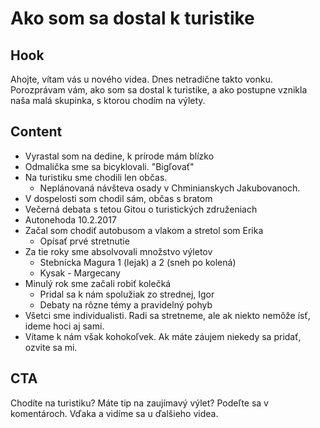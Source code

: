 # Ako som sa dostal k turistike

## Hook
Ahojte, vítam vás u nového videa. Dnes netradične takto vonku. Porozprávam vám, ako som sa dostal k turistike, a ako postupne vznikla naša malá skupinka, s ktorou chodím na výlety.

## Content
- Vyrastal som na dedine, k prírode mám blízko
- Odmalička sme sa bicyklovali. "Bigľovať"
- Na turistiku sme chodili len občas.
  - Neplánovaná návšteva osady v Chminianskych Jakubovanoch.
- V dospelosti som chodil sám, občas s bratom
- Večerná debata s tetou Gitou o turistických združeniach
- Autonehoda 10.2.2017
- Začal som chodiť autobusom a vlakom a stretol som Erika
  - Opísať prvé stretnutie
- Za tie roky sme absolvovali množstvo výletov
  - Stebnícka Magura 1 (lejak) a 2 (sneh po kolená)
  - Kysak - Margecany
- Minulý rok sme začali robiť kolečká
  - Pridal sa k nám spolužiak zo strednej, Igor
  - Debaty na rôzne témy a pravidelný pohyb
- Všetci sme individualisti. Radi sa stretneme, ale ak niekto nemôže ísť, ideme hoci aj sami.
- Vítame k nám však kohokoľvek. Ak máte záujem niekedy sa pridať, ozvite sa mi.

## CTA
Chodíte na turistiku? Máte tip na zaujímavý výlet? Podeľte sa v komentároch. Vďaka a vidíme sa u ďalšieho videa.